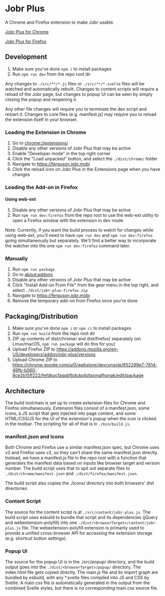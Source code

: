 # Jobr Plus

A Chrome and Firefox extension to make Jobr usable.

[Jobr Plus for Chrome](https://chrome.google.com/webstore/detail/jobr-plus/fefdkpcfagpbfbdckpllofaomafhpnak?hl=en&authuser=0)

[Jobr Plus for Firefox](https://addons.mozilla.org/en-US/firefox/addon/jobr-plus/)

## Development

1. Make sure you've done `npm i` to install packages
2. Run `npm run dev` from the repo root dir

Any changes to `./src/**/*.js` files or `./src/**/*.svelte` files will be watched and automatically rebuilt. Changes to content scripts will require a reload of the Jobr page, but changes to popup UI can be seen by simply closing the popup and reopening it.

Any other file changes will require you to terminate the dev script and restart it. Changes to core files (e.g. manifest.js) may require you to reload the extension itself in your browser.

### Loading the Extension in Chrome

1. Go to [chrome://extensions/](chrome://extensions/)
2. Disable any other versions of Jobr Plus that may be active
3. Enable "Developer mode" in the top right corner
4. Click the "Load unpacked" button, and select the `./dist/chrome/` folder
5. Navigate to https://ferguson.jobr.mobi
6. Click the reload icon on Jobr Plus in the Extensions page when you have changes

### Loading the Add-on in Firefox
#### Using web-ext

1. Disable any other versions of Jobr Plus that may be active
2. Run `npm run dev:firefox` from the repo root to use the web-ext utility to open a Firefox window with the extension in dev mode

Note: Currently, if you want the build process to watch for changes while using web-ext, you'll need to have `npm run dev` and `npm run dev:firefox` going simultaneously but separately. We'll find a better way to incorporate the watcher into the one `npm run dev:firefox` command later.

### Manually

1. Run `npm run package`
2. Go to [about:addons](about:addons)
3. Disable any other versions of Jobr Plus that may be active
4. Click "Install Add-on From File" from the gear menu in the top right, and select `./dist/jobr-plus-firefox.zip`
5. Navigate to https://ferguson.jobr.mobi
6. Remove the temporary add-on from Firefox once you're done


## Packaging/Distribution

1. Make sure you've done `npm i` or `npm ci` to install packages
2. Run `npm run build` from the repo root dir
3. ZIP up contents of dist/chrome/ and dist/firefox/ separately (on Linux/macOS, `npm run package` will do this for you)
4. Upload Firefox ZIP to https://addons.mozilla.org/en-US/developers/addon/jobr-plus/versions
5. Upload Chrome ZIP to https://chrome.google.com/u/0/webstore/devconsole/652299e7-781d-49fb-b060-8ce2b15ff222/fefdkpcfagpbfbdckpllofaomafhpnak/edit/package

## Architecture

The build toolchain is set up to create extension files for Chrome and Firefox simultaneously. Extension files consist of a manifest.json, some icons, a JS script that gets injected into page content, and some HTML/CSS/JS for the UI of the extension's popup when the icon is clicked in the toolbar. The scripting for all of that is in `./bin/build.js`.

### manifest.json and Icons

Both Chrome and Firefox use a similar manifest.json spec, but Chrome uses v3 and Firefox uses v2, so they can't share the same manifest.json directly. Instead, we have a manifest.js file in the repo root with a function that generates the manifest data based on inputs like browser target and version number. The build script uses that to spit out separate files to `./dist/chrome/manifest.json` and `./dist/firefox/manifest.json`.

The build script also copies the ./icons/ directory into both browsers' dist directories.

### Content Script

The source for the content script is at `./src/content/jobr-plus.js`. The build script uses esbuild to bundle that script and its dependencies (jQuery and webextension-polyfill) into one `./dist/<browserTarget>/content/jobr-plus.js` file. The webextension-polyfill extension is primarily used to provide a unified cross-browser API for accessing the extension storage (e.g. shortcut button settings).

### Popup UI

The source for the popup UI is in the ./src/popup/ directory, and the build output goes into the `./dist/<browserTarget>/popup/` directory. The index.html file gets copied directly. The main.js file and its import graph are bundled by esbuild, with any *.svelte files compiled into JS and CSS by Svelte. A main.css file is automatically generated in the output from the combined Svelte styles, but there is no corresponding main.css source file.
